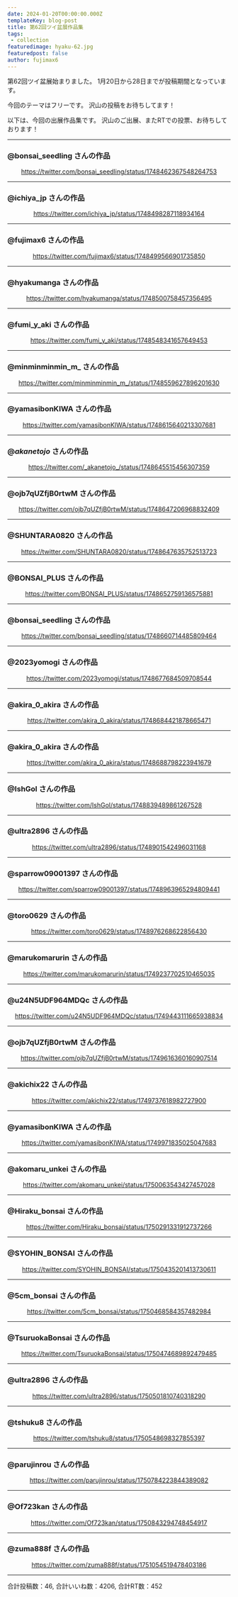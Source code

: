 ```yaml
---
date: 2024-01-20T00:00:00.000Z
templateKey: blog-post
title: 第62回ツイ盆展作品集
tags:
 - collection
featuredimage: hyaku-62.jpg
featuredpost: false
author: fujimax6
---
```

第62回ツイ盆展始まりました。
1月20日から28日までが投稿期間となっています。

今回のテーマはフリーです。
沢山の投稿をお待ちしてます！

以下は、今回の出展作品集です。
沢山のご出展、またRTでの投票、お待ちしております！


---


### @bonsai_seedling さんの作品 
<center>

https://twitter.com/bonsai_seedling/status/1748462367548264753
</center>

---
### @ichiya_jp さんの作品 
<center>

https://twitter.com/ichiya_jp/status/1748498287118934164
</center>

---
### @fujimax6 さんの作品 
<center>

https://twitter.com/fujimax6/status/1748499566901735850
</center>

---
### @hyakumanga さんの作品 
<center>

https://twitter.com/hyakumanga/status/1748500758457356495
</center>

---
### @fumi_y_aki さんの作品 
<center>

https://twitter.com/fumi_y_aki/status/1748548341657649453
</center>

---
### @minminminmin_m_ さんの作品 
<center>

https://twitter.com/minminminmin_m_/status/1748559627896201630
</center>

---
### @yamasibonKIWA さんの作品 
<center>

https://twitter.com/yamasibonKIWA/status/1748615640213307681
</center>

---
### @_akanetojo_ さんの作品 
<center>

https://twitter.com/_akanetojo_/status/1748645515456307359
</center>

---
### @ojb7qUZfjB0rtwM さんの作品 
<center>

https://twitter.com/ojb7qUZfjB0rtwM/status/1748647206968832409
</center>

---
### @SHUNTARA0820 さんの作品 
<center>

https://twitter.com/SHUNTARA0820/status/1748647635752513723
</center>

---
### @BONSAI_PLUS さんの作品 
<center>

https://twitter.com/BONSAI_PLUS/status/1748652759136575881
</center>

---
### @bonsai_seedling さんの作品 
<center>

https://twitter.com/bonsai_seedling/status/1748660714485809464
</center>

---
### @2023yomogi さんの作品 
<center>

https://twitter.com/2023yomogi/status/1748677684509708544
</center>

---
### @akira_0_akira さんの作品 
<center>

https://twitter.com/akira_0_akira/status/1748684421878665471
</center>

---
### @akira_0_akira さんの作品 
<center>

https://twitter.com/akira_0_akira/status/1748688798223941679
</center>

---
### @IshGol さんの作品 
<center>

https://twitter.com/IshGol/status/1748839489861267528
</center>

---
### @ultra2896 さんの作品 
<center>

https://twitter.com/ultra2896/status/1748901542496031168
</center>

---
### @sparrow09001397 さんの作品 
<center>

https://twitter.com/sparrow09001397/status/1748963965294809441
</center>

---
### @toro0629 さんの作品 
<center>

https://twitter.com/toro0629/status/1748976268622856430
</center>

---
### @marukomarurin さんの作品 
<center>

https://twitter.com/marukomarurin/status/1749237702510465035
</center>

---
### @u24N5UDF964MDQc さんの作品 
<center>

https://twitter.com/u24N5UDF964MDQc/status/1749443111665938834
</center>

---
### @ojb7qUZfjB0rtwM さんの作品 
<center>

https://twitter.com/ojb7qUZfjB0rtwM/status/1749616360160907514
</center>

---
### @akichix22 さんの作品 
<center>

https://twitter.com/akichix22/status/1749737618982727900
</center>

---
### @yamasibonKIWA さんの作品 
<center>

https://twitter.com/yamasibonKIWA/status/1749971835025047683
</center>

---
### @akomaru_unkei さんの作品 
<center>

https://twitter.com/akomaru_unkei/status/1750063543427457028
</center>

---
### @Hiraku_bonsai さんの作品 
<center>

https://twitter.com/Hiraku_bonsai/status/1750291331912737266
</center>

---
### @SYOHIN_BONSAI さんの作品 
<center>

https://twitter.com/SYOHIN_BONSAI/status/1750435201413730611
</center>

---
### @5cm_bonsai さんの作品 
<center>

https://twitter.com/5cm_bonsai/status/1750468584357482984
</center>

---
### @TsuruokaBonsai さんの作品 
<center>

https://twitter.com/TsuruokaBonsai/status/1750474689892479485
</center>

---
### @ultra2896 さんの作品 
<center>

https://twitter.com/ultra2896/status/1750501810740318290
</center>

---
### @tshuku8 さんの作品 
<center>

https://twitter.com/tshuku8/status/1750548698327855397
</center>

---
### @parujinrou さんの作品 
<center>

https://twitter.com/parujinrou/status/1750784223844389082
</center>

---
### @Of723kan さんの作品 
<center>

https://twitter.com/Of723kan/status/1750843294748454917
</center>

---
### @zuma888f さんの作品 
<center>

https://twitter.com/zuma888f/status/1751054519478403186
</center>

---


合計投稿数：46, 合計いいね数：4206, 合計RT数：452

